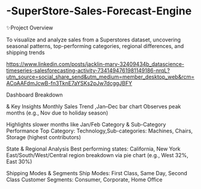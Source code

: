 # -SuperStore-Sales-Forecast-Engine

✨Project Overview

To visualize and analyze sales from a Superstores dataset, uncovering seasonal patterns, top-performing categories, regional differences, and shipping trends

https://www.linkedin.com/posts/jacklin-mary-32409434b_datascience-timeseries-salesforecasting-activity-7341494761981149186-nrqL?utm_source=social_share_send&utm_medium=member_desktop_web&rcm=ACoAAFdmJcwB-fn3TknE7aYSKs2pJw7dcggJBFY

Dashboard Breakdown

& Key Insights
    Monthly Sales Trend ,Jan–Dec bar chart
    Observes peak months (e.g., Nov due to holiday season)
    
Highlights slower months like Jan/Feb
    Category & Sub-Category Performance
    Top Category: Technology,Sub-categories: Machines, Chairs, Storage (highest contributors)
    
State & Regional Analysis
    Best performing states: California, New York
    East/South/West/Central region breakdown via pie chart (e.g., West 32%, East 30%)
    
Shipping Modes & Segments
    Ship Modes: First Class, Same Day, Second Class
    Customer Segments: Consumer, Corporate, Home Office
